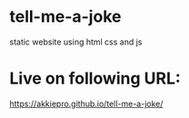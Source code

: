# tell-me-a-joke
static website using html css and js
# Live on following URL:
https://akkiepro.github.io/tell-me-a-joke/
